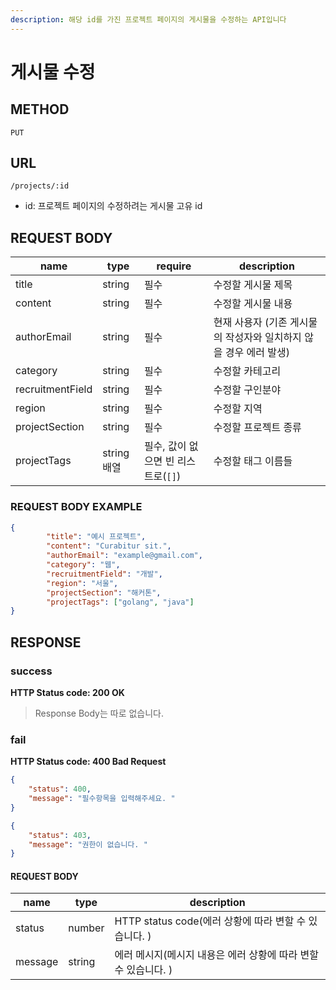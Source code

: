 ```yaml
---
description: 해당 id를 가진 프로젝트 페이지의 게시물을 수정하는 API입니다
---
```


# 게시물 수정

## METHOD

```text
PUT
```

## URL

```text
/projects/:id
```

* id: 프로젝트 페이지의 수정하려는 게시물 고유 id

## REQUEST BODY

|name|type|require|description|
|---|---|---|---|
|title|string|필수|수정할 게시물 제목|
|content|string|필수|수정할 게시물 내용|
|authorEmail|string|필수|현재 사용자 (기존 게시물의 작성자와 일치하지 않을 경우 에러 발생)|
|category|string|필수|수정할 카테고리|
|recruitmentField|string|필수|수정할 구인분야|
|region|string|필수|수정할 지역|
|projectSection|string|필수|수정할 프로젝트 종류|
|projectTags|string 배열|필수, 값이 없으면 빈 리스트로(`[]`)|수정할 태그 이름들|

### REQUEST BODY EXAMPLE

```json
{
        "title": "예시 프로젝트",
        "content": "Curabitur sit.",
        "authorEmail": "example@gmail.com",
        "category": "웹",
        "recruitmentField": "개발",
        "region": "서울",
        "projectSection": "해커톤",
        "projectTags": ["golang", "java"]
}
```

## RESPONSE

### success

**HTTP Status code: 200 OK**
> Response Body는 따로 없습니다.  


### fail

**HTTP Status code: 400 Bad Request**

```json
{
    "status": 400,
    "message": "필수항목을 입력해주세요. "
}
```
```json
{
    "status": 403,
    "message": "권한이 없습니다. "
}
```

#### REQUEST BODY
|name|type|description|
|---|---|---|
|status|number|HTTP status code(에러 상황에 따라 변할 수 있습니다. )|
|message|string|에러 메시지(메시지 내용은 에러 상황에 따라 변할 수 있습니다. )|
